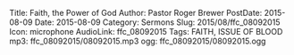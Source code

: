 Title: Faith, the Power of God
Author: Pastor Roger Brewer
PostDate: 2015-08-09
Date: 2015-08-09
Category: Sermons
Slug: 2015/08/ffc_08092015
Icon: microphone
AudioLink: ffc_08092015
Tags: FAITH, ISSUE OF BLOOD
mp3: ffc_08092015/08092015.mp3
ogg: ffc_08092015/08092015.ogg
